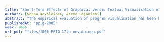 ```yaml
---
title: "Short-Term Effects of Graphical versus Textual Visualisation of Variables on Program Perception"
authors: [Seppo Nevalainen, Jorma Sajaniemi]
abstract: "The empirical evaluation of program visualisation has been based mostly on observations of long-term effects of the program visualisation tools, while possible short-term effects of the visualisations and their relation to the long-term effects have been elided. In order to study short-term effects of visualisation of variables in a context where the long-term effects are already known, we conducted a controlled experiment, in which we investigated how a person targets her visual attention and what kind of a mental model she constructs, when variables are presented either textually or graphically. The results indicate clear differences in the targeting of visual attention between the visualisation tools: With the graphical tool, the participants targeted their visual attention to variables much more than with the textual tool. With the graphical tool, the increase of visual attention to variables increased the proportion of high-level information in program summaries and decreased the proportion of low-level code-related information."
publishedAt: "ppig-2005"
year: 2005
url_pdf: "files/2005-PPIG-17th-nevalainen.pdf"
---
```

